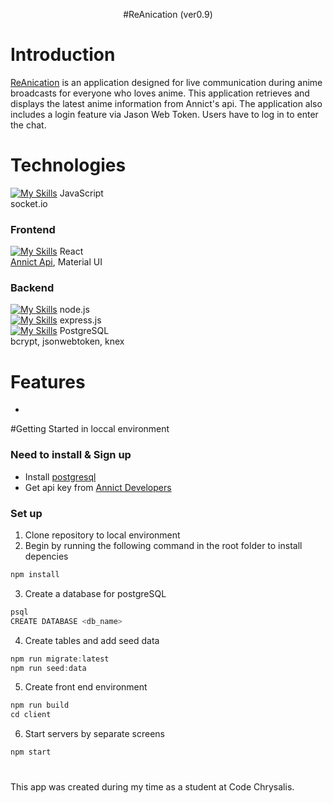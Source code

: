 <p align="center">
  #ReAnication (ver0.9)
</p>

# Introduction
[ReAnication](https://github.com/Ricccck/ReAnication/) is an application designed for live communication during anime broadcasts for everyone who loves anime. This application retrieves and displays the latest anime information from Annict's api. The application also includes a login feature via Jason Web Token. Users have to log in to enter the chat.

# Technologies
[![My Skills](https://skillicons.dev/icons?i=js)](https://skillicons.dev)
JavaScript<br>
socket.io
### Frontend
[![My Skills](https://skillicons.dev/icons?i=react)](https://skillicons.dev)
React<br>
[Annict Api](https://developers.annict.com/), Material UI
### Backend
[![My Skills](https://skillicons.dev/icons?i=nodejs)](https://skillicons.dev)
node.js<br>
[![My Skills](https://skillicons.dev/icons?i=express)](https://skillicons.dev)
express.js<br>
[![My Skills](https://skillicons.dev/icons?i=postgres)](https://skillicons.dev)
PostgreSQL<br>
bcrypt, jsonwebtoken, knex

# Features
* 

#Getting Started in loccal environment
### Need to install & Sign up
* Install [postgresql](https://www.postgresql.org/)
* Get api key from [Annict Developers](https://developers.annict.com/)

### Set up
1. Clone repository to local environment
2. Begin by running the following command in the root folder to install depencies  
```js
npm install
```
3. Create a database for postgreSQL
```js
psql
CREATE DATABASE <db_name>
```
4. Create tables and add seed data
```js
npm run migrate:latest
npm run seed:data
```  
5. Create front end environment
```js
npm run build
cd client
```
6. Start servers by separate screens
```js
npm start
```

#

This app was created during my time as a student at Code Chrysalis.

